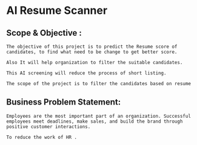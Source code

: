 # AI Resume Scanner

## Scope & Objective :

 	The objective of this project is to predict the Resume score of candidates, to find what need to be change to get better score.
  
 	Also It will help organization to filter the suitable candidates.
  
 	This AI screening will reduce the process of short listing. 
  
 	The scope of the project is to filter the candidates based on resume
  
## Business Problem Statement:

 	Employees are the most important part of an organization. Successful employees meet deadlines, make sales, and build the brand through positive customer interactions.
  
 	To reduce the work of HR .


